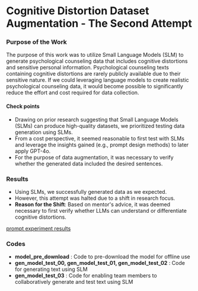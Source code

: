 # Cognitive Distortion Dataset Augmentation - The Second Attempt

### Purpose of the Work

The purpose of this work was to utilize Small Language Models (SLM) to generate psychological counseling data that includes cognitive distortions and sensitive personal information. Psychological counseling texts containing cognitive distortions are rarely publicly available due to their sensitive nature. If we could leveraging language models to create realistic psychological counseling data, it would become possible to significantly reduce the effort and cost required for data collection.

#### Check points
- Drawing on prior research suggesting that Small Language Models (SLMs) can produce high-quality datasets, we prioritized testing data generation using SLMs.
- From a cost perspective, it seemed reasonable to first test with SLMs and leverage the insights gained (e.g., prompt design methods) to later apply GPT-4o.
- For the purpose of data augmentation, it was necessary to verify whether the generated data included the desired sentences.
  
### Results

- Using SLMs, we successfully generated data as we expected.
- However, this attempt was halted due to a shift in research focus.
- **Reason for the Shift**: Based on mentor's advice, it was deemed necessary to first verify whether LLMs can understand or differentiate cognitive distortions.

[prompt experiment results](https://docs.google.com/spreadsheets/d/1xRfRMFzhOVtpicSr5M4fsrVTSszelnLdGTtPp5cUoVw/edit?gid=1076492679#gid=1076492679)

### Codes

- **model_pre_download** : Code to pre-download the model for offline use
- **gen_model_test_00, gen_model_test_01, gen_model_test_02** : Code for generating text using SLM
- **gen_model_test_03** : Code for enabling team members to collaboratively generate and test text using SLM
